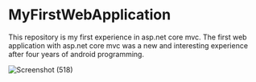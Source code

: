 # MyFirstWebApplication

This repository is my first experience in asp.net core mvc. 
The first web application with asp.net core mvc was a new and interesting experience after four years of android programming.

![Screenshot (518)](https://github.com/MohammadSadeghMehrafzoon/MyFirstWebApplication/assets/78638521/83539ec9-62c0-4314-964a-7c9006027af2)



